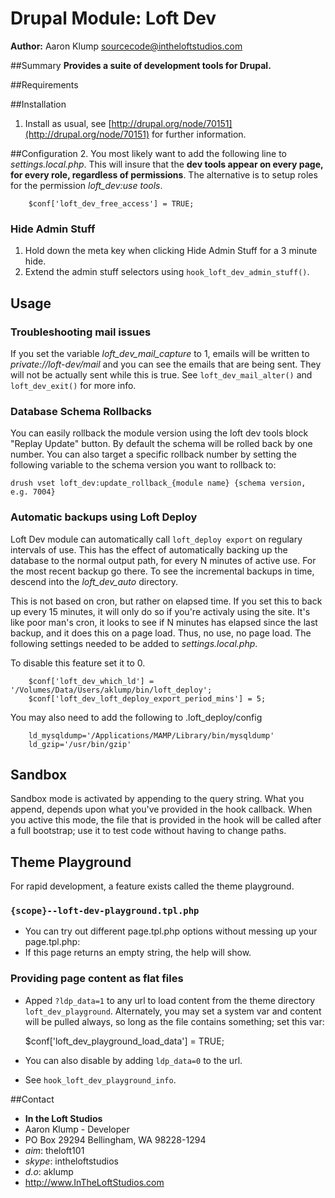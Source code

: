 # Drupal Module: Loft Dev
**Author:** Aaron Klump  <sourcecode@intheloftstudios.com>

##Summary
**Provides a suite of development tools for Drupal.**

##Requirements

##Installation
1. Install as usual, see [http://drupal.org/node/70151](http://drupal.org/node/70151) for further information.

##Configuration
2. You most likely want to add the following line to _settings.local.php_.  This will insure that the **dev tools appear on every page, for every role, regardless of permissions**.  The alternative is to setup roles for the permission _loft_dev:use tools_.

        $conf['loft_dev_free_access'] = TRUE;

### Hide Admin Stuff
1. Hold down the meta key when clicking Hide Admin Stuff for a 3 minute hide.
1. Extend the admin stuff selectors using `hook_loft_dev_admin_stuff()`.

## Usage

### Troubleshooting mail issues
If you set the variable _loft_dev_mail_capture_ to 1, emails will be written to _private://loft-dev/mail_ and you can see the emails that are being sent.  They will not be actually sent while this is true.  See `loft_dev_mail_alter()` and `loft_dev_exit()` for more info.

### Database Schema Rollbacks
You can easily rollback the module version using the loft dev tools block "Replay Update" button.  By default the schema will be rolled back by one number.  You can also target a specific rollback number by setting the following variable to the schema version you want to rollback to:

    drush vset loft_dev:update_rollback_{module name} {schema version, e.g. 7004}

### Automatic backups using Loft Deploy
Loft Dev module can automatically call `loft_deploy export` on regulary intervals of use.  This has the effect of automatically backing up the database to the normal output path, for every N minutes of active use.  For the most recent backup go there.  To see the incremental backups in time, descend into the _loft_dev_auto_ directory.

This is not based on cron, but rather on elapsed time.  If you set this to back up every 15 minutes, it will only do so if you're activaly using the site.  It's like poor man's cron, it looks to see if N minutes has elapsed since the last backup, and it does this on a page load.  Thus, no use, no page load.  The following settings needed to be added to _settings.local.php_.

To disable this feature set it to 0.
        
        $conf['loft_dev_which_ld'] = '/Volumes/Data/Users/aklump/bin/loft_deploy';
        $conf['loft_dev_loft_deploy_export_period_mins'] = 5;

You may also need to add the following to .loft_deploy/config

        ld_mysqldump='/Applications/MAMP/Library/bin/mysqldump'
        ld_gzip='/usr/bin/gzip'        

## Sandbox
Sandbox mode is activated by appending to the query string.  What you append, depends upon what you've provided in the hook callback.  When you active this mode, the file that is provided in the hook will be called after a full bootstrap; use it to test code without having to change paths.
    
## Theme Playground
For rapid development, a feature exists called the theme playground.

### `{scope}--loft-dev-playground.tpl.php`
* You can try out different page.tpl.php options without messing up your page.tpl.php:
* If this page returns an empty string, the help will show.

### Providing page content as flat files
* Apped `?ldp_data=1` to any url to load content from the theme directory `loft_dev_playground`.  Alternately, you may set a system var and content will be pulled always, so long as the file contains something; set this var:

    $conf['loft_dev_playground_load_data'] = TRUE;

* You can also disable by adding `ldp_data=0` to the url.
* See `hook_loft_dev_playground_info`.

##Contact
* **In the Loft Studios**
* Aaron Klump - Developer
* PO Box 29294 Bellingham, WA 98228-1294
* _aim_: theloft101
* _skype_: intheloftstudios
* _d.o_: aklump
* <http://www.InTheLoftStudios.com>